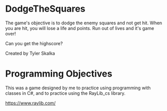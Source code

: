 # DodgeTheSquares

The game's objective is to dodge the enemy squares and not get hit.
When you are hit, you will lose a life and points.
Run out of lives and it's game over!

Can you get the highscore?


Created by Tyler Skalka

# Programming Objectives

This was a game designed by me to practice using programming with classes in C#, and to practice using the RayLib_cs library.

https://www.raylib.com/


